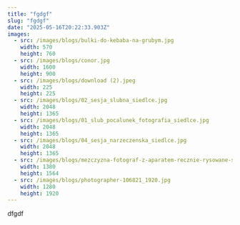 ```yaml
---
title: "fgdgf"
slug: "fgdgf"
date: "2025-05-16T20:22:33.903Z"
images:
  - src: /images/blogs/bulki-do-kebaba-na-grubym.jpg
    width: 570
    height: 760
  - src: /images/blogs/conor.jpg
    width: 1600
    height: 900
  - src: /images/blogs/download (2).jpeg
    width: 225
    height: 225
  - src: /images/blogs/02_sesja_slubna_siedlce.jpg
    width: 2048
    height: 1365
  - src: /images/blogs/01_slub_pocalunek_fotografia_siedlce.jpg
    width: 2048
    height: 1365
  - src: /images/blogs/04_sesja_narzeczenska_siedlce.jpg
    width: 2048
    height: 1365
  - src: /images/blogs/mezczyzna-fotograf-z-aparatem-recznie-rysowane-szkic-wektor_460848-14670.jpg
    width: 1380
    height: 1564
  - src: /images/blogs/photographer-106821_1920.jpg
    width: 1280
    height: 1920
---
```


dfgdf
